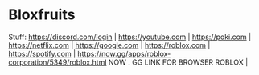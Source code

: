 # Bloxfruits 
Stuff: https://discord.com/login |
https://youtube.com |
https://poki.com |
https://netflix.com |
https://google.com |
https://roblox.com |
https://spotify.com |
https://now.gg/apps/roblox-corporation/5349/roblox.html NOW . GG LINK FOR BROWSER ROBLOX |
